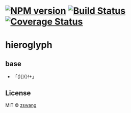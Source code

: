 # [![NPM version][npm-image]][npm-url] [![Build Status][travis-image]][travis-url] [![Coverage Status][coverage-image]][coverage-url]

# hieroglyph

## base

+ 「()[]{}!+」

## License

MIT © [zswang](http://weibo.com/zswang)

[npm-url]: https://npmjs.org/package/hieroglyph
[npm-image]: https://badge.fury.io/js/hieroglyph.svg
[travis-url]: https://travis-ci.org/zswang/hieroglyph
[travis-image]: https://travis-ci.org/zswang/hieroglyph.svg?branch=master
[coverage-url]: https://coveralls.io/github/zswang/hieroglyph?branch=master
[coverage-image]: https://coveralls.io/repos/zswang/hieroglyph/badge.svg?branch=master&service=github
